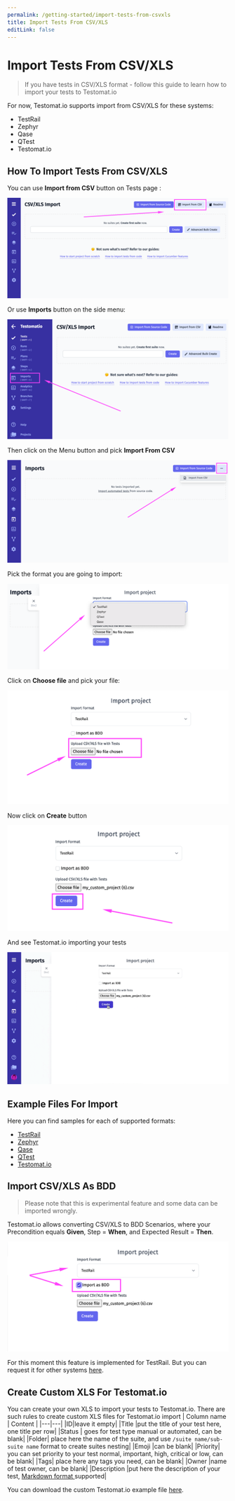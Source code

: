 ```yaml
---
permalink: /getting-started/import-tests-from-csvxls
title: Import Tests From CSV/XLS
editLink: false
---
```


# Import Tests From CSV/XLS

> If you have tests in CSV/XLS format - follow this guide to learn how to import your tests to Testomat.io

For now, Testomat.io supports import from CSV/XLS for these systems:

- TestRail
- Zephyr
- Qase
- QTest
- Testomat.io 

## How To Import Tests From CSV/XLS

You can use **Import from CSV** button on Tests page :

![image](images/149749728-40f8b5b0-f945-4a41-b1f7-62b11d45a774.png)

Or use **Imports** button on the side menu:

![image](images/149753594-80142936-904c-48bd-8446-22d941f7c257.png)

Then click on the Menu button and pick **Import From CSV**

![image](images/149753979-19e83701-d1bc-407f-993c-52b7701f2c38.png)

Pick the format you are going to import:

![image](images/149754376-e6dc82ad-2ee5-416b-be50-51227255f3a2.png)

Click on **Choose file** and pick your file:

![image](images/149755082-09d0526f-5950-4b03-bb7c-dda84f3ea9c0.png)

Now click on **Create** button

![image](images/149755688-4bacbc4e-6c37-4094-ad91-9d4de42afdd9.png)

And see Testomat.io importing your tests 

![Import From TR](images/149757000-33a76baa-503f-4fbe-b9db-4339eff07e20.gif)

## Example Files For Import 

Here you can find samples for each of supported formats:

- [TestRail](https://testomatio-artifacts.ams3.cdn.digitaloceanspaces.com/documentation/TestRail.csv
)
- [Zephyr](https://testomatio-artifacts.ams3.cdn.digitaloceanspaces.com/documentation/Zephyr.xls
)
- [Qase](https://testomatio-artifacts.ams3.cdn.digitaloceanspaces.com/documentation/Qase.csv)
- [QTest](https://testomatio-artifacts.ams3.cdn.digitaloceanspaces.com/documentation/qtest.xls
)
- [Testomat.io](https://testomatio-artifacts.ams3.digitaloceanspaces.com/documentation/testomatio.xlsx)



## Import CSV/XLS As BDD

> Please note that this is experimental feature and some data can be imported wrongly. 

Testomat.io allows converting CSV/XLS to BDD Scenarios, where your Precondition equals **Given**, Step = **When**, and Expected Result = **Then**.


![image](images/149758030-698bfebd-6045-4db9-976c-5c1f95ded5e0.png)

For this moment this feature is implemented for TestRail. But you can request it for other systems [here](https://testomat.nolt.io/).

## Create Custom XLS For Testomat.io

You can create your own XLS to import your tests to Testomat.io. There are such rules to create custom XLS files for Testomat.io import
| Column name  |  Content |
|---|---|
|ID|leave it empty|
|Title |put the title of your test here, one title per row|
|Status | goes for test type manual or automated, can be blank|
|Folder| place here the name of the suite, and use `/suite name/sub-suite name` format to create suites nesting|
|Emoji |can be blank| 
|Priority| you can set priority to your test normal, important, high, critical or low, can be blank|
|Tags| place here any tags you need,  can be blank|
|Owner |name of test owner, can be blank|
|Description |put here the description of your test, [Markdown format ](https://www.markdownguide.org/basic-syntax/)supported|

You can download the custom Testomat.io example file [here](https://testomatio-artifacts.ams3.digitaloceanspaces.com/documentation/testomatio.xlsx).







